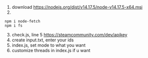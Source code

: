 1. download https://nodejs.org/dist/v14.17.5/node-v14.17.5-x64.msi
2.
```
npm i node-fetch
npm i fs
```
3. check.js, line 5 https://steamcommunity.com/dev/apikey 
4. create input.txt, enter your ids
5. index.js, set mode to what you want
6. customize threads in index.js if u want
